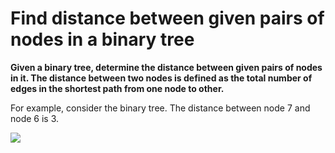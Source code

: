 # Find distance between given pairs of nodes in a binary tree

**Given a binary tree, determine the distance between given pairs of nodes in it. 
The distance between two nodes is defined as the total number of edges in the shortest path from one node to other.**

For example, consider the binary tree. The distance between node 7 and node 6 is 3.

![](https://www.techiedelight.com/wp-content/uploads/Distance-between-two-nodes.png)
